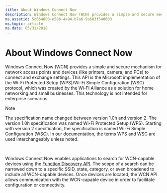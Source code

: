 ```yaml
---
title: About Windows Connect Now
description: Windows Connect Now (WCN) provides a simple and secure mechanism for network access points and devices (like printers, camera, and PCs) to connect and exchange settings.
ms.assetid: 5c654800-e58b-4a94-b7a6-9a603f540603
ms.topic: article
ms.date: 05/31/2018
---
```


# About Windows Connect Now

Windows Connect Now (WCN) provides a simple and secure mechanism for network access points and devices (like printers, camera, and PCs) to connect and exchange settings. This API is the Microsoft implementation of the Wi-Fi Protected Setup (WPS)/Wi-Fi Simple Configuration (WSC) protocol, which was created by the Wi-Fi Alliance as a solution for home networking and small businesses. This technology is not intended for enterprise scenarios.

> [!Note]  
> The specification name changed between version 1.0h and version 2. The version 1.0h specification was named Wi-Fi Protected Setup (WPS). Starting with version 2 specification, the specification is named Wi-Fi Simple Configuration (WSC). In our documentation, the terms WPS and WSC are used interchangeably unless noted.

 

Windows Connect Now enables applications to search for WCN-capable devices using the [Function Discovery API](https://docs.microsoft.com/previous-versions/windows/desktop/fundisc/fd-portal). The scope of a search can be narrowed down to a specific SSID, state, category, or even broadened to include all WCN-capable devices. Once devices are located, the WCN API allows communication with the WCN-capable device in order to facilitate configuration or connectivity.

 

 




